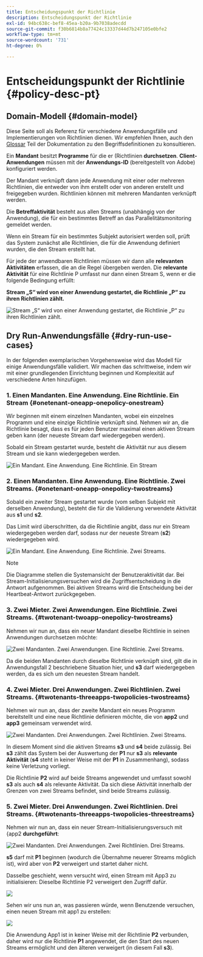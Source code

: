 ```yaml
---
title: Entscheidungspunkt der Richtlinie
description: Entscheidungspunkt der Richtlinie
exl-id: 94bc638c-bef8-45ea-b20a-9b7038adecdd
source-git-commit: f30b6814b8a77424c13337d44d7b247105e0bfe2
workflow-type: tm+mt
source-wordcount: '731'
ht-degree: 0%

---
```


# Entscheidungspunkt der Richtlinie {#policy-desc-pt}

## Domain-Modell {#domain-model}

Diese Seite soll als Referenz für verschiedene Anwendungsfälle und Implementierungen von Richtlinien dienen. Wir empfehlen Ihnen, auch den [Glossar](/help/concurrency-monitoring/cm-glossary.md) Teil der Dokumentation zu den Begriffsdefinitionen zu konsultieren.

Ein **Mandant** besitzt **Programme** für die er (Richtlinien **durchsetzen**. **Client-Anwendungen** müssen mit der **Anwendungs-ID** (bereitgestellt von Adobe) konfiguriert werden.

Der Mandant verknüpft dann jede Anwendung mit einer oder mehreren Richtlinien, die entweder von ihm erstellt oder von anderen erstellt und freigegeben wurden. Richtlinien können mit mehreren Mandanten verknüpft werden.

Die **Betreffaktivität** besteht aus allen Streams (unabhängig von der Anwendung), die für ein bestimmtes Betreff an das Parallelitätsmonitoring gemeldet werden.

Wenn ein Stream für ein bestimmtes Subjekt autorisiert werden soll, prüft das System zunächst alle Richtlinien, die für die Anwendung definiert wurden, die den Stream erstellt hat.

Für jede der anwendbaren Richtlinien müssen wir dann alle **relevanten Aktivitäten** erfassen, die an die Regel übergeben werden. Die **relevante Aktivität** für eine Richtlinie P umfasst nur dann einen Stream S, wenn er die folgende Bedingung erfüllt:

**Stream „S“ wird von einer Anwendung gestartet, die Richtlinie „P“ zu ihren Richtlinien zählt.**

![Stream „S“ wird von einer Anwendung gestartet, die Richtlinie „P“ zu ihren Richtlinien zählt.](assets/pdp-domain-model.png)

## Dry Run-Anwendungsfälle {#dry-run-use-cases}

In der folgenden exemplarischen Vorgehensweise wird das Modell für einige Anwendungsfälle validiert. Wir machen das schrittweise, indem wir mit einer grundlegenden Einrichtung beginnen und Komplexität auf verschiedene Arten hinzufügen.

### 1. Einen Mandanten. Eine Anwendung. Eine Richtlinie. Ein Stream {#onetenant-oneapp-onepolicy-onestream}

Wir beginnen mit einem einzelnen Mandanten, wobei ein einzelnes Programm und eine einzige Richtlinie verknüpft sind. Nehmen wir an, die Richtlinie besagt, dass es für jeden Benutzer maximal einen aktiven Stream geben kann (der neueste Stream darf wiedergegeben werden).

Sobald ein Stream gestartet wurde, besteht die Aktivität nur aus diesem Stream und sie kann wiedergegeben werden.

![Ein Mandant. Eine Anwendung. Eine Richtlinie. Ein Stream](assets/onetenant-app-policy-stream.png)


### 2. Einen Mandanten. Eine Anwendung. Eine Richtlinie. Zwei Streams. {#onetenant-oneapp-onepolicy-twostreams}

Sobald ein zweiter Stream gestartet wurde (vom selben Subjekt mit derselben Anwendung), besteht die für die Validierung verwendete Aktivität aus **s1** und **s2**.

Das Limit wird überschritten, da die Richtlinie angibt, dass nur ein Stream wiedergegeben werden darf, sodass nur der neueste Stream (**s2**) wiedergegeben wird.

![Ein Mandant. Eine Anwendung. Eine Richtlinie. Zwei Streams.](assets/tenant-app-policy-twostream.png)

>[!NOTE]
>
>Die Diagramme stellen die Systemansicht der Benutzeraktivität dar. Bei Stream-Initialisierungsversuchen wird die Zugriffsentscheidung in die Antwort aufgenommen. Bei aktiven Streams wird die Entscheidung bei der Heartbeat-Antwort zurückgegeben.

### 3. Zwei Mieter. Zwei Anwendungen. Eine Richtlinie. Zwei Streams. {#twotenant-twoapp-onepolicy-twostreams}

Nehmen wir nun an, dass ein neuer Mandant dieselbe Richtlinie in seinen Anwendungen durchsetzen möchte:

![Zwei Mandanten. Zwei Anwendungen. Eine Richtlinie. Zwei Streams.](assets/onepolicy-twotenant-app-stream.png)

Da die beiden Mandanten durch dieselbe Richtlinie verknüpft sind, gilt die in Anwendungsfall 2 beschriebene Situation hier, und **s3** darf wiedergegeben werden, da es sich um den neuesten Stream handelt.

### 4. Zwei Mieter. Drei Anwendungen. Zwei Richtlinien. Zwei Streams. {#twotenants-threeapps-twopolicies-twostreams}

Nehmen wir nun an, dass der zweite Mandant ein neues Programm bereitstellt und eine neue Richtlinie definieren möchte, die von **app2** und **app3** gemeinsam verwendet wird.

![Zwei Mandanten. Drei Anwendungen. Zwei Richtlinien. Zwei Streams.](assets/twotenant-policies-streams-threeapps.png)

In diesem Moment sind die aktiven Streams **s3** und **s4** beide zulässig. Bei **s3** zählt das System bei der Auswertung der **P1** nur **s3** als **relevante Aktivität** (**s4** steht in keiner Weise mit der **P1** in Zusammenhang), sodass keine Verletzung vorliegt.

Die Richtlinie **P2** wird auf beide Streams angewendet und umfasst sowohl **s3** als auch **s4** als relevante Aktivität. Da sich diese Aktivität innerhalb der Grenzen von zwei Streams befindet, sind beide Streams zulässig.

### 5. Zwei Mieter. Drei Anwendungen. Zwei Richtlinien. Drei Streams. {#twotenants-threeapps-twopolicies-threestreams}

Nehmen wir nun an, dass ein neuer Stream-Initialisierungsversuch mit {app2 **durchgeführt**:

![Zwei Mandanten. Drei Anwendungen. Zwei Richtlinien. Drei Streams.](assets/twotenants-policies-threeapps-streams.png)

**s5** darf mit **P1** beginnen (wodurch die Übernahme neuerer Streams möglich ist), wird aber von **P2** verweigert und startet daher nicht.

Dasselbe geschieht, wenn versucht wird, einen Stream mit App3 zu initialisieren: Dieselbe Richtlinie P2 verweigert den Zugriff dafür.

![](assets/stream-init-attempted-app3.png)

Sehen wir uns nun an, was passieren würde, wenn Benutzende versuchen, einen neuen Stream mit app1 zu erstellen:

![](assets/new-stream-with-app1.png)

Die Anwendung App1 ist in keiner Weise mit der Richtlinie **P2** verbunden, daher wird nur die Richtlinie **P1** angewendet, die den Start des neuen Streams ermöglicht und den älteren verweigert (in diesem Fall **s3**).
